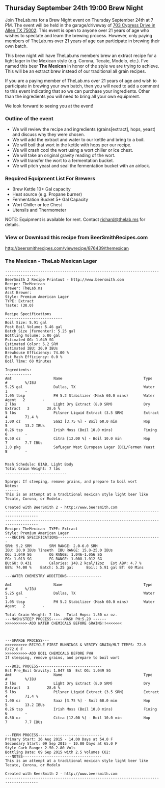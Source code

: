 Thursday September 24th 19:00 Brew Night
----------------------------------------

Join TheLab.ms for a Brew Night event on Thursday September 24th at 7
PM. The event will be held in the garage/driveway of [703 Cypress Drive
in Allen TX 75002](https://goo.gl/maps/l7MTr). This event is open to
anyone over 21 years of age who wishes to spectate and learn the brewing
process. However, only paying members of TheLab.ms over 21 years of age
can participate in brewing their own batch.

This brew night will have TheLab.ms members brew an extract recipe for a
light lager in the Mexican style (e.g. Corona, Tecate, Modelo, etc.).
I've named this beer **The Mexican** in honor of the style we are trying
to achieve. This will be an extract brew instead of our traditional all
grain recipes.

If you are a paying member of TheLab.ms over 21 years of age and wish to
participate in brewing your own batch, then you will need to add a
comment to this event indicating that so we can purchase your
ingredients. Other than the ingredients you will need to bring all your
own equipment.

We look forward to seeing you at the event!

### Outline of the event

-   We will review the recipe and ingredients (grains[extract], hops,
    yeast) and discuss why they were chosen.
-   We will add the extract and water to our kettle and bring to a boil.
-   We will boil that wort in the kettle with hops per our recipe.
-   We will crash cool the wort using a wort chiller or ice chest.
-   We will take an original gravity reading of the wort.
-   We will transfer the wort to a fermentation bucket.
-   We will pitch yeast and seal the fermentation bucket with an
    airlock.

### Required Equipment List For Brewers

-   Brew Kettle 10+ Gal capacity
-   Heat source (e.g. Propane burner)
-   Fermentation Bucket 5+ Gal Capacity
-   Wort Chiller or Ice Chest
-   Utensils and Thermometer

NOTE: Equipment is available for rent. Contact
[richard@thelab.ms](mailto://richard@thelab.ms) for details.

### View or Download this recipe from BeerSmithRecipes.com

[<http://beersmithrecipes.com/viewrecipe/876439/themexican>](http://beersmithrecipes.com/viewrecipe/876439/themexican)

### The Mexican - TheLab Mexican Lager

    -------------------------------------------------------------------------------------
    BeerSmith 2 Recipe Printout - http://www.beersmith.com
    Recipe: TheMexican
    Brewer: TheLab.ms
    Asst Brewer: 
    Style: Premium American Lager
    TYPE: Extract
    Taste: (30.0) 

    Recipe Specifications
    --------------------------
    Boil Size: 5.91 gal
    Post Boil Volume: 5.46 gal
    Batch Size (fermenter): 5.25 gal   
    Bottling Volume: 5.00 gal
    Estimated OG: 1.049 SG
    Estimated Color: 5.2 SRM
    Estimated IBU: 20.9 IBUs
    Brewhouse Efficiency: 74.00 %
    Est Mash Efficiency: 0.0 %
    Boil Time: 60 Minutes

    Ingredients:
    ------------
    Amt                   Name                                     Type          #        %/IBU         
    5.25 gal              Dallas, TX                               Water         1        -             
    1.05 tbsp             PH 5.2 Stabilizer (Mash 60.0 mins)       Water Agent   2        -             
    2 lbs                 Light Dry Extract (8.0 SRM)              Dry Extract   3        28.6 %        
    5 lbs                 Pilsner Liquid Extract (3.5 SRM)         Extract       4        71.4 %        
    1.00 oz               Saaz [3.75 %] - Boil 60.0 min            Hop           5        13.2 IBUs     
    0.26 tsp              Irish Moss (Boil 10.0 mins)              Fining        6        -             
    0.50 oz               Citra [12.00 %] - Boil 10.0 min          Hop           7        7.7 IBUs      
    1.0 pkg               SafLager West European Lager (DCL/Fermen Yeast         8        -             


    Mash Schedule: BIAB, Light Body
    Total Grain Weight: 7 lbs
    ----------------------------

    Sparge: If steeping, remove grains, and prepare to boil wort
    Notes:
    ------
    This is an attempt at a traditional mexican style light beer like Tecate, Corona, or Modelo.

    Created with BeerSmith 2 - http://www.beersmith.com
    -------------------------------------------------------------------------------------
    -------------------------------------------------------------------------------------
    Recipe: TheMexican  TYPE: Extract
    Style: Premium American Lager
    ---RECIPE SPECIFICATIONS-----------------------------------------------
    SRM: 5.2 SRM        SRM RANGE: 2.0-6.0 SRM
    IBU: 20.9 IBUs Tinseth  IBU RANGE: 15.0-25.0 IBUs
    OG: 1.049 SG        OG RANGE: 1.046-1.056 SG
    FG: 1.013 SG        FG RANGE: 1.008-1.012 SG
    BU:GU: 0.431        Calories: 148.2 kcal/12oz   Est ABV: 4.7 %      
    EE%: 74.00 %    Batch: 5.25 gal      Boil: 5.91 gal BT: 60 Mins

    ---WATER CHEMISTRY ADDITIONS----------------

    Amt                   Name                                     Type          #        %/IBU         
    5.25 gal              Dallas, TX                               Water         1        -             
    1.05 tbsp             PH 5.2 Stabilizer (Mash 60.0 mins)       Water Agent   2        -             

    Total Grain Weight: 7 lbs   Total Hops: 1.50 oz oz.
    ---MASH/STEEP PROCESS------MASH PH:5.20 ------
    >>>>>>>>>>-ADD WATER CHEMICALS BEFORE GRAINS!!<<<<<<<



    ---SPARGE PROCESS---
    >>>>>>>>>>-RECYCLE FIRST RUNNINGS & VERIFY GRAIN/MLT TEMPS: 72.0 F/72.0 F
    >>>>>>>>>>-ADD BOIL CHEMICALS BEFORE FWH
    If steeping, remove grains, and prepare to boil wort

    ---BOIL PROCESS-----------------------------
    Est Pre_Boil Gravity: 1.047 SG  Est OG: 1.049 SG
    Amt                   Name                                     Type          #        %/IBU         
    2 lbs                 Light Dry Extract (8.0 SRM)              Dry Extract   3        28.6 %        
    5 lbs                 Pilsner Liquid Extract (3.5 SRM)         Extract       4        71.4 %        
    1.00 oz               Saaz [3.75 %] - Boil 60.0 min            Hop           5        13.2 IBUs     
    0.26 tsp              Irish Moss (Boil 10.0 mins)              Fining        6        -             
    0.50 oz               Citra [12.00 %] - Boil 10.0 min          Hop           7        7.7 IBUs      


    ---FERM PROCESS-----------------------------
    Primary Start: 26 Aug 2015 - 14.00 Days at 54.0 F
    Secondary Start: 09 Sep 2015 - 10.00 Days at 65.0 F
    Style Carb Range: 2.50-2.80 Vols
    Bottling Date: 09 Sep 2015 with 2.5 Volumes CO2: 
    ---NOTES------------------------------------
    This is an attempt at a traditional mexican style light beer like Tecate, Corona, or Modelo

    Created with BeerSmith 2 - http://www.beersmith.com
    -------------------------------------------------------------------------------------
